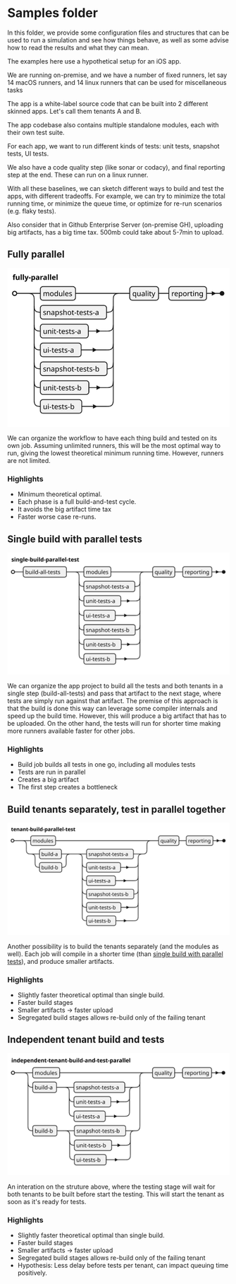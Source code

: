 # Samples folder

In this folder, we provide some configuration files and structures that can be used to run a simulation and see how things behave, as well as some advise how to read the results and what they can mean.

The examples here use a hypothetical setup for an iOS app. 

We are running on-premise, and we have a number of fixed runners, let say 14 macOS runners, and 14 linux runners that can be used for miscellaneous tasks

The app is a white-label source code that can be built into 2 different skinned apps. Let's call them tenants A and B.

The app codebase also contains multiple standalone modules, each with their own test suite. 

For each app, we want to run different kinds of tests: unit tests, snapshot tests, UI tests.

We also have a code quality step (like sonar or codacy), and final reporting step at the end. These can run on a linux runner.

With all these baselines, we can sketch different ways to build and test the apps, with different tradeoffs. For example, we can try to minimize the total running time, or minimize the queue time, or optimize for re-run scenarios (e.g. flaky tests).

Also consider that in Github Enterprise Server (on-premise GH), uploading big artifacts, has a big time tax. 500mb could take about 5-7min to upload.

## Fully parallel

![fully parallel](.md/fully-parallel.svg)

We can organize the workflow to have each thing build and tested on its own job. Assuming unlimited runners, this will be the most optimal way to run, giving the lowest theoretical minimum running time. However, runners are not limited.

### Highlights

* Minimum theoretical optimal.
* Each phase is a full build-and-test cycle.
* It avoids the big artifact time tax
* Faster worse case re-runs.

## Single build with parallel tests

![](./.md/single-build-parallel-test.svg)

We can organize the app project to build all the tests and both tenants in a single step (build-all-tests) and pass that artifact to the next stage, where tests are simply run against that artifact. The premise of this approach is that the build is done this way can leverage some compiler internals and speed up the build time. However, this will produce a big artifact that has to be uploaded. On the other hand, the tests will run for shorter time making more runners available faster for other jobs.

### Highlights

* Build job builds all tests in one go, including all modules tests
* Tests are run in parallel
* Creates a big artifact
* The first step creates a bottleneck

## Build tenants separately, test in parallel together

![](./.md/tenants-separately-parallel-test.svg)

Another possibility is to build the tenants separately (and the modules as well). Each job will compile in a shorter time (than [single build with parallel tests](#single-build-with-parallel-tests)), and produce smaller artifacts.

### Highlights

* Slightly faster theoretical optimal than single build.
* Faster build stages
* Smaller artifacts -> faster upload
* Segregated build stages allows re-build only of the failing tenant
 
## Independent tenant build and tests

![](./.md/independent-tenant-build-and-tests.svg)

An interation on the struture above, where the testing stage will wait for both tenants to be built before start the testing. This will start the tenant as soon as it's ready for tests.

### Highlights

* Slightly faster theoretical optimal than single build.
* Faster build stages
* Smaller artifacts -> faster upload
* Segregated build stages allows re-build only of the failing tenant
* Hypothesis: Less delay before tests per tenant, can impact queuing time positively.
